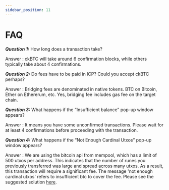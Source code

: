 ```yaml
---
sidebar_position: 11
---
```


# FAQ
***Question 1:*** How long does a transaction take?

Answer : ckBTC will take around 6 confirmation blocks, while others typically take about 4 confirmations.


***Question 2:*** Do fees have to be paid in ICP? Could you accept ckBTC perhaps?

Answer : Bridging fees are denominated in native tokens. BTC on Bitcoin, Ether on Ethererum, etc. Yes, bridging fee includes gas fee on the target chain.


***Question 3:***  What happens if the “Insufficient balance” pop-up window appears?

Answer : It means you have some unconfirmed transactions. Please wait for at least 4 confirmations before proceeding with the transaction.


***Question 4:*** What happens if the “Not Enough Cardinal Utxos” pop-up window appears?

Answer : We are using the bitcoin api from mempool, which has a limit of 500 utxos per address. This indicates that the number of runes you previously transferred was large and spread across many utxos. As a result, this transaction will require a significant fee. The message 'not enough cardinal utxos' refers to insufficient btc to cover the fee. Please see the suggested solution [here](https://support.xverse.app/hc/en-us/articles/22556402106893-Understanding-UTXO-Management-in-Bitcoin-Transactions#h_01HJ57PH9E7J939P6NJ2HQNN1E).
